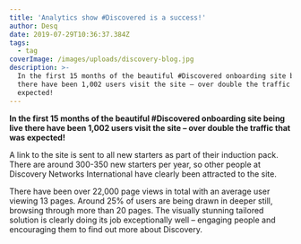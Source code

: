 ```yaml
---
title: 'Analytics show #Discovered is a success!'
author: Desq
date: 2019-07-29T10:36:37.384Z
tags:
  - tag
coverImage: /images/uploads/discovery-blog.jpg
description: >-
  In the first 15 months of the beautiful #Discovered onboarding site being live
  there have been 1,002 users visit the site – over double the traffic that was
  expected!
---
```

**In the first 15 months of the beautiful #Discovered onboarding site being live there have been 1,002 users visit the site – over double the traffic that was expected!**

A link to the site is sent to all new starters as part of their induction pack. There are around 300-350 new starters per year, so other people at Discovery Networks International have clearly been attracted to the site.

There have been over 22,000 page views in total with an average user viewing 13 pages. Around 25% of users are being drawn in deeper still, browsing through more than 20 pages. The visually stunning tailored solution is clearly doing its job exceptionally well – engaging people and encouraging them to find out more about Discovery.

